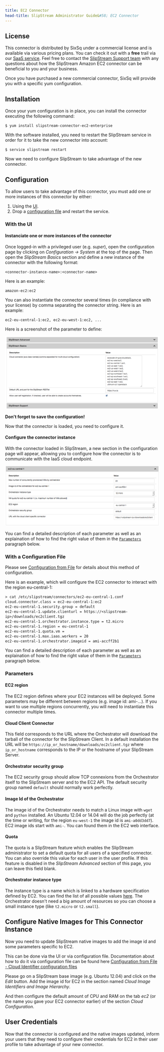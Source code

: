 ```yaml
---
title: EC2 Connector
head-title: SlipStream Administrator Guide&#58; EC2 Connector
---
```


## License

This connector is distributed by SixSq under a commercial license and
is available via various pricing plans. You can check it out with a **free**
trail via our [SaaS service][saas].
Feel free to contact the [SlipStream Support team][support-email]
with any questions about how the SlipStream Amazon EC2 connector can be
beneficial to you and your business.

Once you have purchased a new commercial connector, SixSq will provide
you with a specific yum configuration.

## Installation

Once your yum configuration is in place, you can install the connector
executing the following command:

	$ yum install slipstream-connector-ec2-enterprise

With the software installed, you need to restart the SlipStream service
in order for it to take the new connector into account:

	$ service slipstream restart

Now we need to configure SlipStream to take advantage of the new connector.

## Configuration

To allow users to take advantage of this connector, you must add one
or more instances of this connector by either:

 1. Using the [UI](#with-the-ui).
 2. Drop a [configuration file](#with-a-configuration-file) and restart the
    service.

### With the UI

#### Instanciate one or more instances of the connector

Once logged-in with a privileged user (e.g. *super*), open the configuration
page by clicking on *Configuration -> System* at the top of the page.
Then open the *SlipStream Basics* section and define a new instance of the
connector with the following format:

    <connector-instance-name>:<connector-name>


Here is an example:

    amazon-ec2:ec2


You can also instantiate the connector several times (in compliance with your
license) by comma separating the connector string. Here is an example:

    ec2-eu-central-1:ec2, ec2-eu-west-1:ec2, ...

Here is a screenshot of the parameter to define:

![SlipStream Configuation - Basics section]

**Don't forget to save the configuration!**

Now that the connector is loaded, you need to configure it.

#### Configure the connector instance

With the connector loaded in SlipStream, a new section in the configuration
page will appear, allowing you to configure how the connector is to
communicate with the IaaS cloud endpoint.

![SlipStream Configuation - EC2 section]

You can find a detailed description of each parameter as well as an
explaination of how to find the right value of them in the
[`Parameters`](#parameters) paragraph below.

### With a Configuration File

Please see [Configuration from File] for details about this method of
configuration.

Here is an example, which will configure the EC2 connector to interact with the
region eu-central-1:

    > cat /etc/slipstream/connectors/ec2-eu-central-1.conf
    cloud.connector.class = ec2-eu-central-1:ec2
    ec2-eu-central-1.security.group = default
    ec2-eu-central-1.update.clienturl = https://<slipstream-ip>/downloads/ec2client.tgz
    ec2-eu-central-1.orchestrator.instance.type = t2.micro
    ec2-eu-central-1.region = eu-central-1
    ec2-eu-central-1.quota.vm = 
    ec2-eu-central-1.max.iaas.workers = 20
    ec2-eu-central-1.orchestrator.imageid = ami-accff2b1


You can find a detailed description of each parameter as well as an
explaination of how to find the right value of them in the
[`Parameters`](#parameters) paragraph below.

### Parameters

#### EC2 region

The EC2 region defines where your EC2 instances will be deployed.
Some parameters may be different between regions (e.g. image id: ami-...).
If you want to use multiple regions concurrently, you will need to instantiate
this connector multiple times.

#### Cloud Client Connector

This field corresponds to the URL where the Orchestrator will download the
tarball of the connector for the SlipStream Client.
In a default installation the URL will be
`https://ip_or_hostname/downloads/ec2client.tgz` where `ip_or_hostname`
corresponds to the IP or the hostname of your SlipStream Server.

#### Orchestrator security group

The EC2 security group should allow TCP connexions from the Orchestrator itself
to the SlipStream server and to the EC2 API.
The default security group named `default` should normally work perfectly.

#### Image Id of the Orchestrator

The image id of the Orchestrator needs to match a Linux image with `wget` and
`python` installed.
An Ubuntu 12.04 or 14.04 will do the job perfectly (at the time or writing, for
the region `eu-west-1` the image id is `ami-a0dd3dd7`).
EC2 image ids start with `ami-`.
You can found them in the EC2 web interface.

#### Quota

The quota is a SlipStream feature which enables the SlipStream administrator to
set a default quota for all users of a specified connector.
You can also override this value for each user in the user profile.
If this feature is disabled in the *SlipStream Advanced* section of this page,
you can leave this field blank.

#### Orchestrator instance type

The instance type is a name which is linked to a hardware specification defined
by EC2.
You can find the list of all possible values [here][ec2-instance-types].
The Orchestrator doesn't need a big amount of resources so you can choose a
small instance type (like `t2.micro` or `t2.small`).

## Configure Native Images for This Connector Instance

Now you need to update SlipStream native images to add the image id and some
parameters specific to EC2.

This can be done via the UI or via configuration file.
Documentation about how to do it via configuration file can be found here
[Configuration from File - Cloud Identifier configuration files]

Please go on a SlipStream base image (e.g. Ubuntu 12.04) and click on the
*Edit* button.
Add the image id for EC2 in the section named
*Cloud Image Identifiers and Image Hierarchy*.

And then configure the default amount of CPU and RAM on the tab *ec2* (or the
name you gave your EC2 connector earlier) of the section *Cloud Configuration*.

## User Credentials

Now that the connector is configured and the native images updated, inform your
users that they need to configure their credentials for EC2 in their user
profile to take advantage of your new connector.

[support-email]: mailto:support@sixsq.com
[saas]: http://sixsq.com/products/slipstream/tryme
[ec2-instance-types]: https://aws.amazon.com/ec2/instance-types/

[Configuration from File]: /documentation/developer_guide/configuration_files.html
[Configuration from File - Cloud Identifier configuration files]: /documentation/developer_guide/configuration_files.html#unique-cloud-identifier-configuration-files

[SlipStream Configuation - Basics section]: images/screenshot-cloud-config-param.png
[SlipStream Configuation - EC2 section]: images/screenshot-EC2_ss_system_parameters.png



